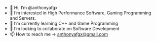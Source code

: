- 👋 Hi, I’m @anthonyafgx
- 👀 I’m interested in High Performance Software, Gaming Programming and Servers.
- 🌱 I’m currently learning C++ and Game Programming
- 💞️ I’m looking to collaborate on Software Development
- 📫 How to reach me -> anthonyafgx@gmail.com

<!---
anthonyafgx/anthonyafgx is a ✨ special ✨ repository because its `README.md` (this file) appears on your GitHub profile.
You can click the Preview link to take a look at your changes.
--->
